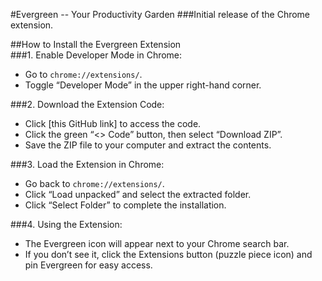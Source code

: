 #Evergreen -- Your Productivity Garden
###Initial release of the Chrome extension. 

##How to Install the Evergreen Extension  
###1. Enable Developer Mode in Chrome:  
   - Go to `chrome://extensions/`.  
   - Toggle “Developer Mode” in the upper right-hand corner.  

###2. Download the Extension Code: 
   - Click [this GitHub link] to access the code.  
   - Click the green “<> Code” button, then select “Download ZIP”.  
   - Save the ZIP file to your computer and extract the contents.  

###3. Load the Extension in Chrome:  
   - Go back to `chrome://extensions/`.  
   - Click “Load unpacked” and select the extracted folder.  
   - Click “Select Folder” to complete the installation.  

###4. Using the Extension: 
   - The Evergreen icon will appear next to your Chrome search bar.  
   - If you don’t see it, click the Extensions button (puzzle piece icon) and pin Evergreen for easy access.  
